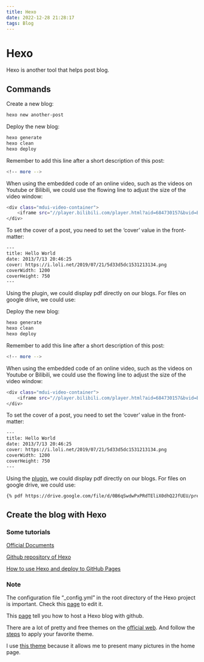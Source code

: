 ```yaml
---
title: Hexo
date: 2022-12-28 21:28:17
tags: Blog
---
```



# Hexo

Hexo is another tool that helps post blog.

## Commands

Create a new blog:

```bash
hexo new another-post
```

Deploy the new blog:

```bash
hexo generate
hexo clean
hexo deploy
```

Remember to add this line after a short description of this post:

```bash
<!-- more -->
```

When using the embedded code of an online video, such as the videos on Youtube or Bilibili, we could use the flowing line to adjust the size of the video window:

```bash
<div class="mdui-video-container">
    <iframe src="//player.bilibili.com/player.html?aid=684730157&bvid=BV1BU4y197dp&cid=738874866&page=1" scrolling="no" border="0" frameborder="no" framespacing="0" allowfullscreen="true"> </iframe> // the embedded code
</div>
```

To set the cover of a post, you need to set the ‘cover’ value in the front-matter:

```bash
---
title: Hello World
date: 2013/7/13 20:46:25
cover: https://i.loli.net/2019/07/21/5d33d5dc1531213134.png
coverWidth: 1200
coverHeight: 750
---
```

Using the plugin, we could display pdf directly on our blogs. For files on google drive, we could use:

Deploy the new blog:

```bash
hexo generate
hexo clean
hexo deploy
```

Remember to add this line after a short description of this post:

```bash
<!-- more -->
```

When using the embedded code of an online video, such as the videos on Youtube or Bilibili, we could use the flowing line to adjust the size of the video window:

```bash
<div class="mdui-video-container">
    <iframe src="//player.bilibili.com/player.html?aid=684730157&bvid=BV1BU4y197dp&cid=738874866&page=1" scrolling="no" border="0" frameborder="no" framespacing="0" allowfullscreen="true"> </iframe> // the embedded code
</div>
```

To set the cover of a post, you need to set the ‘cover’ value in the front-matter:

```bash
---
title: Hello World
date: 2013/7/13 20:46:25
cover: https://i.loli.net/2019/07/21/5d33d5dc1531213134.png
coverWidth: 1200
coverHeight: 750
---
```

Using the [plugin](https://github.com/superalsrk/hexo-pdf), we could display pdf directly on our blogs. For files on google drive, we could use:

```bash
{% pdf https://drive.google.com/file/d/0B6qSwdwPxPRdTEliX0dhQ2JfUEU/preview %}
```

## Create the blog with Hexo

### Some tutorials

[Official Documents](https://hexo.io/docs/)

[Github repository of Hexo](https://github.com/hexojs/hexo)

[How to use Hexo and deploy to GitHub Pages](https://gist.github.com/btfak/18938572f5df000ebe06fbd1872e4e39)

### Note 

The configuration file “_config.yml” in the root directory of the Hexo project is important. Check this [page](https://hexo.io/docs/configuration) to edit it.

This [page](https://hexo.io/docs/github-pages) tell you how to host a Hexo blog with github.

There are a lot of pretty and free themes on the [official web](https://hexo.io/themes/). And follow the [steps](https://hexo.io/docs/themes) to apply your favorite theme.

I use [this theme](https://github.com/theme-nexmoe/hexo-theme-nexmoe) because it allows me to present many pictures in the home page.
